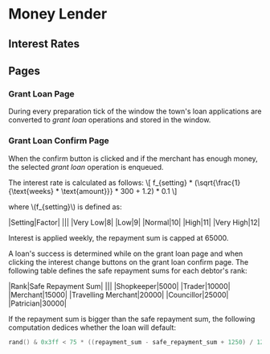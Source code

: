 # Money Lender

## Interest Rates

## Pages

### Grant Loan Page
During every preparation tick of the window the town's loan applications are converted to *grant loan* operations and stored in the window.

### Grant Loan Confirm Page
When the confirm button is clicked and if the merchant has enough money, the selected *grant loan* operation is enqueued.

The interest rate is calculated as follows:
\\[
    f_{setting} * (\sqrt{\frac{1}{\text{weeks} * \text{amount}}} * 300 + 1.2) * 0.1
\\]

where \\(f_{setting}\\) is defined as:

|Setting|Factor|
|||
|Very Low|8|
|Low|9|
|Normal|10|
|High|11|
|Very High|12|

Interest is applied weekly, the repayment sum is capped at 65000.

A loan's success is determined while on the grant loan page and when clicking the interest change buttons on the grant loan confirm page.
The following table defines the safe repayment sums for each debtor's rank:

|Rank|Safe Repayment Sum|
|||
|Shopkeeper|5000|
|Trader|10000|
|Merchant|15000|
|Travelling Merchant|20000|
|Councillor|25000|
|Patrician|30000|

If the repayment sum is bigger than the safe repayment sum, the following computation dedices whether the loan will default:
```c
rand() & 0x3ff < 75 * ((repayment_sum - safe_repayment_sum + 1250) / 1250)
```
